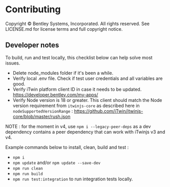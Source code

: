 # Contributing

Copyright © Bentley Systems, Incorporated. All rights reserved. See LICENSE.md for license terms and full copyright notice.

## Developer notes

To build, run and test locally, this checklist below can help solve most issues.

- Delete node_modules folder if it's been a while.
- Verify local .env file. Check if test user credentials and all variables are good.
- Verify iTwin platform client ID in case it needs to be updated. <https://developer.bentley.com/my-apps/>
- Verify Node version is 18 or greater. This client should match the Node version requirement from `itwinjs-core` as described here in `nodeSupportedVersionRange` : <https://github.com/iTwin/itwinjs-core/blob/master/rush.json>

NOTE : for the moment in v4, use `npm i --legacy-peer-deps` as a dev dependency contains a peer dependency that can work with iTwinjs v3 and v4.

Example commands below to install, clean, build and test :
- `npm i`
- `npm update` and/or `npm update --save-dev`
- `npm run clean`
- `npm run build`
- `npm run test:integration` to run integration tests locally.
